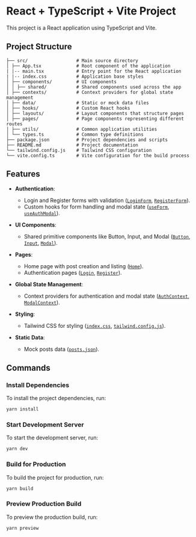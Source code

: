 # React + TypeScript + Vite Project

This project is a React application using TypeScript and Vite.

## Project Structure

```
├── src/                  # Main source directory
│ ├── App.tsx             # Root component of the application
| |-- main.tsx            # Entry point for the React application
| |-- index.css           # Application base styles
│ ├── components/         # UI components
│ │ ├── shared/           # Shared components used across the app
│ ├── contexts/           # Context providers for global state management
│ ├── data/               # Static or mock data files
│ ├── hooks/              # Custom React hooks
│ ├── layouts/            # Layout components that structure pages
│ ├── pages/              # Page components representing different routes
│ ├── utils/              # Common application utilities
│ └── types.ts            # Common type definitions
├── package.json          # Project dependencies and scripts
├── README.md             # Project documentation
└── tailwind.config.js    # Tailwind CSS configuration
└── vite.config.ts        # Vite configuration for the build process
```

## Features

- **Authentication**:
  - Login and Register forms with validation ([`LoginForm`](src/components/AuthForm/LoginForm.tsx), [`RegisterForm`](src/components/AuthForm/RegisterForm.tsx)).
  - Custom hooks for form handling and modal state ([`useForm`](src/hooks/useForm.ts), [`useAuthModal`](src/hooks/useAuthModal.ts)).

- **UI Components**:
  - Shared primitive components like Button, Input, and Modal ([`Button`](src/components/shared/Button.tsx), [`Input`](src/components/shared/Input.tsx), [`Modal`](src/components/shared/Modal.tsx)).

- **Pages**:
  - Home page with post creation and listing ([`Home`](src/pages/Home.tsx)).
  - Authentication pages ([`Login`](src/pages/Login.tsx), [`Register`](src/pages/Register.tsx)).

- **Global State Management**:
  - Context providers for authentication and modal state ([`AuthContext`](src/contexts/AuthContext.tsx), [`ModalContext`](src/contexts/ModalContext.tsx)).

- **Styling**:
  - Tailwind CSS for styling ([`index.css`](src/index.css), [`tailwind.config.js`](tailwind.config.js)).

- **Static Data**:
  - Mock posts data ([`posts.json`](src/data/posts.json)).

## Commands

### Install Dependencies

To install the project dependencies, run:

```sh
yarn install
```

### Start Development Server

To start the development server, run:

```sh
yarn dev
```

### Build for Production

To build the project for production, run:

```sh
yarn build
```

### Preview Production Build

To preview the production build, run:

```sh
yarn preview
```
